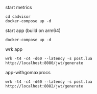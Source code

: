 start metrics
```shell
cd cadvisor 
docker-compose up -d
```
start app (build on arm64)
```shell
docker-compose up -d
```


wrk
app
```shell
wrk -t4 -c4 -d60 --latency -s post.lua http://localhost:8080/jwt/generate
```

app-withgomaxprocs
```shell
wrk -t4 -c4 -d60 --latency -s post.lua http://localhost:8082/jwt/generate
```
